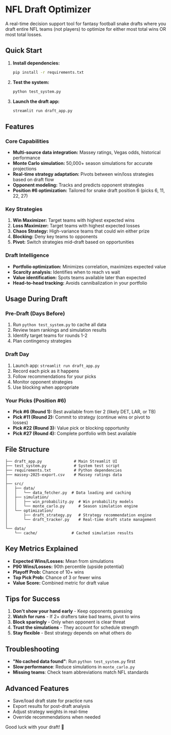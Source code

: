 # NFL Draft Optimizer

A real-time decision support tool for fantasy football snake drafts where you draft entire NFL teams (not players) to optimize for either most total wins OR most total losses.

## Quick Start

1. **Install dependencies:**
   ```bash
   pip install -r requirements.txt
   ```

2. **Test the system:**
   ```bash
   python test_system.py
   ```

3. **Launch the draft app:**
   ```bash
   streamlit run draft_app.py
   ```

## Features

### Core Capabilities
- **Multi-source data integration:** Massey ratings, Vegas odds, historical performance
- **Monte Carlo simulation:** 50,000+ season simulations for accurate projections
- **Real-time strategy adaptation:** Pivots between win/loss strategies based on draft flow
- **Opponent modeling:** Tracks and predicts opponent strategies
- **Position #6 optimization:** Tailored for snake draft position 6 (picks 6, 11, 22, 27)

### Key Strategies

1. **Win Maximizer:** Target teams with highest expected wins
2. **Loss Maximizer:** Target teams with highest expected losses  
3. **Chaos Strategy:** High-variance teams that could win either prize
4. **Blocking:** Deny key teams to opponents
5. **Pivot:** Switch strategies mid-draft based on opportunities

### Draft Intelligence
- **Portfolio optimization:** Minimizes correlation, maximizes expected value
- **Scarcity analysis:** Identifies when to reach vs wait
- **Value identification:** Spots teams available later than expected
- **Head-to-head tracking:** Avoids cannibalization in your portfolio

## Usage During Draft

### Pre-Draft (Days Before)
1. Run `python test_system.py` to cache all data
2. Review team rankings and simulation results
3. Identify target teams for rounds 1-2
4. Plan contingency strategies

### Draft Day
1. Launch app: `streamlit run draft_app.py`
2. Record each pick as it happens
3. Follow recommendations for your picks
4. Monitor opponent strategies
5. Use blocking when appropriate

### Your Picks (Position #6)
- **Pick #6 (Round 1):** Best available from tier 2 (likely DET, LAR, or TB)
- **Pick #11 (Round 2):** Commit to strategy (continue wins or pivot to losses)
- **Pick #22 (Round 3):** Value pick or blocking opportunity
- **Pick #27 (Round 4):** Complete portfolio with best available

## File Structure

```
├── draft_app.py              # Main Streamlit UI
├── test_system.py            # System test script
├── requirements.txt          # Python dependencies
├── massey-2025-export.csv    # Massey ratings data
│
├── src/
│   ├── data/
│   │   └── data_fetcher.py  # Data loading and caching
│   ├── simulation/
│   │   ├── win_probability.py  # Win probability models
│   │   └── monte_carlo.py      # Season simulation engine
│   └── optimization/
│       ├── draft_strategy.py   # Strategy recommendation engine
│       └── draft_tracker.py    # Real-time draft state management
│
└── data/
    └── cache/               # Cached simulation results
```

## Key Metrics Explained

- **Expected Wins/Losses:** Mean from simulations
- **P90 Wins/Losses:** 90th percentile (upside potential)
- **Playoff Prob:** Chance of 10+ wins
- **Top Pick Prob:** Chance of 3 or fewer wins
- **Value Score:** Combined metric for draft value

## Tips for Success

1. **Don't show your hand early** - Keep opponents guessing
2. **Watch for runs** - If 2+ drafters take bad teams, pivot to wins
3. **Block sparingly** - Only when opponent is clear threat
4. **Trust the simulations** - They account for schedule strength
5. **Stay flexible** - Best strategy depends on what others do

## Troubleshooting

- **"No cached data found"**: Run `python test_system.py` first
- **Slow performance**: Reduce simulations in `monte_carlo.py`
- **Missing teams**: Check team abbreviations match NFL standards

## Advanced Features

- Save/load draft state for practice runs
- Export results for post-draft analysis  
- Adjust strategy weights in real-time
- Override recommendations when needed

Good luck with your draft! 🏈